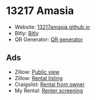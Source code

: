 # 13217 Amasia

* Website: [13217amasia.github.io](http://13217amasia.github.io/)
* Bitly: [Bitly](http://bit.ly/2p2crj1)
* QR Generator: [QR generator](http://www.qr-code-generator.com)

## Ads
 
* Zillow: [Public view](http://www.zillow.com/homedetails/13217-Amasia-Dr-Austin-TX-78729/29588543_zpid/?view=public)
* Zillow: [Rental listing](https://www.zillow.com/rental-manager/listing/10375610/review/)
* Craigslist: [Rental from owner](http://austin.craigslist.org/reo/5813548662.html)
* My Rental: [Renter screening](https://apps.myrental.com/screening/#/)
